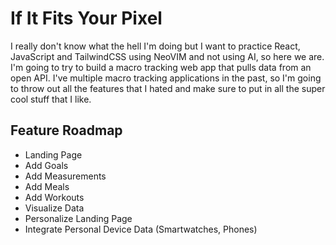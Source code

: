 # If It Fits Your Pixel

I really don't know what the hell I'm doing but I want to practice React, JavaScript and TailwindCSS using NeoVIM and not using AI, so here we are. I'm going to try to build a macro tracking web app that pulls data from an open API. I've multiple macro tracking applications in the past, so I'm going to throw out all the features that I hated and make sure to put in all the super cool stuff that I like.

## Feature Roadmap
- Landing Page
- Add Goals
- Add Measurements
- Add Meals
- Add Workouts
- Visualize Data
- Personalize Landing Page
- Integrate Personal Device Data (Smartwatches, Phones)
